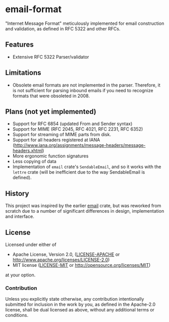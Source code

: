 # email-format

"Internet Message Format" meticulously implemented for email construction
and validation, as defined in RFC 5322 and other RFCs.

## Features

* Extensive RFC 5322 Parser/validator

## Limitations

* Obsolete email formats are not implemented in the parser.  Therefore, it is not sufficient
  for parsing inbound emails if you need to recognize formats that were obsoleted in 2008.

## Plans (not yet implemented)

* Support for RFC 6854 (updated From and Sender syntax)
* Support for MIME (RFC 2045, RFC 4021, RFC 2231, RFC 6352)
* Support for streaming of MIME parts from disk.
* Support for all headers registered at IANA (http://www.iana.org/assignments/message-headers/message-headers.xhtml)
* More ergonomic function signatures
* Less copying of data
* Implementation of `email` crate's `SendableEmail`, and so it works with the `lettre` crate (will be inefficient due to the way SendableEmail is defined).

## History

This project was inspired by the earlier [email](https://github.com/niax/rust-email) crate,
but was reworked from scratch due to a number of significant differences in design,
implementation and interface.

## License

Licensed under either of

 * Apache License, Version 2.0, ([LICENSE-APACHE](LICENSE-APACHE) or http://www.apache.org/licenses/LICENSE-2.0)
 * MIT license ([LICENSE-MIT](LICENSE-MIT) or http://opensource.org/licenses/MIT)

at your option.

### Contribution

Unless you explicitly state otherwise, any contribution intentionally submitted
for inclusion in the work by you, as defined in the Apache-2.0 license, shall
be dual licensed as above, without any additional terms or conditions.
